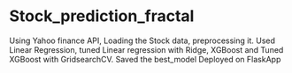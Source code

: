 # Stock_prediction_fractal

Using Yahoo finance API, Loading the Stock data, preprocessing it.
Used Linear Regression, tuned Linear regression with Ridge, XGBoost and Tuned XGBoost with GridsearchCV.
Saved the best_model 
Deployed on FlaskApp
